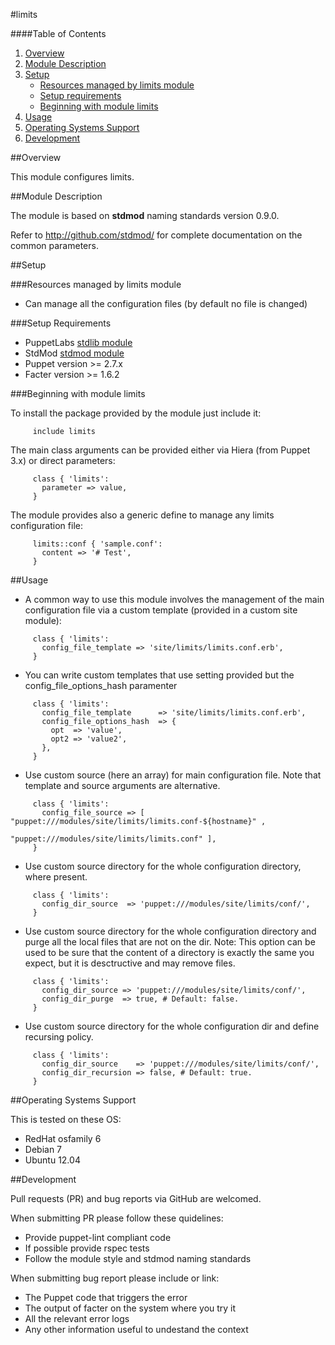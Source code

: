 #limits

####Table of Contents

1. [Overview](#overview)
2. [Module Description](#module-description)
3. [Setup](#setup)
    * [Resources managed by limits module](#resources-managed-by-limits-module)
    * [Setup requirements](#setup-requirements)
    * [Beginning with module limits](#beginning-with-module-limits)
4. [Usage](#usage)
5. [Operating Systems Support](#operating-systems-support)
6. [Development](#development)

##Overview

This module configures limits.

##Module Description

The module is based on **stdmod** naming standards version 0.9.0.

Refer to http://github.com/stdmod/ for complete documentation on the common parameters.

##Setup

###Resources managed by limits module
* Can manage all the configuration files (by default no file is changed)

###Setup Requirements
* PuppetLabs [stdlib module](https://github.com/puppetlabs/puppetlabs-stdlib)
* StdMod [stdmod module](https://github.com/stdmod/stdmod)
* Puppet version >= 2.7.x
* Facter version >= 1.6.2

###Beginning with module limits

To install the package provided by the module just include it:

```puppet
     include limits
```

The main class arguments can be provided either via Hiera (from Puppet 3.x) or direct parameters:

```puppet
     class { 'limits':
       parameter => value,
     }
```

The module provides also a generic define to manage any limits configuration file:

```puppet
     limits::conf { 'sample.conf':
       content => '# Test',
     }
```

##Usage

* A common way to use this module involves the management of the main configuration file via a custom template (provided in a custom site module):

```puppet
     class { 'limits':
       config_file_template => 'site/limits/limits.conf.erb',
     }
```

* You can write custom templates that use setting provided but the config_file_options_hash paramenter

```puppet
     class { 'limits':
       config_file_template      => 'site/limits/limits.conf.erb',
       config_file_options_hash  => {
         opt  => 'value',
         opt2 => 'value2',
       },
     }
```

* Use custom source (here an array) for main configuration file. Note that template and source arguments are alternative.

```puppet
     class { 'limits':
       config_file_source => [ "puppet:///modules/site/limits/limits.conf-${hostname}" ,
                               "puppet:///modules/site/limits/limits.conf" ],
     }
```

* Use custom source directory for the whole configuration directory, where present.

```puppet
     class { 'limits':
       config_dir_source  => 'puppet:///modules/site/limits/conf/',
     }
```

* Use custom source directory for the whole configuration directory and purge all the local files that are not on the dir.
  Note: This option can be used to be sure that the content of a directory is exactly the same you expect, but it is desctructive and may remove files.

```puppet
     class { 'limits':
       config_dir_source => 'puppet:///modules/site/limits/conf/',
       config_dir_purge  => true, # Default: false.
     }
```

* Use custom source directory for the whole configuration dir and define recursing policy.

```puppet
     class { 'limits':
       config_dir_source    => 'puppet:///modules/site/limits/conf/',
       config_dir_recursion => false, # Default: true.
     }
```

##Operating Systems Support

This is tested on these OS:
- RedHat osfamily 6
- Debian 7
- Ubuntu 12.04

##Development

Pull requests (PR) and bug reports via GitHub are welcomed.

When submitting PR please follow these quidelines:
- Provide puppet-lint compliant code
- If possible provide rspec tests
- Follow the module style and stdmod naming standards

When submitting bug report please include or link:
- The Puppet code that triggers the error
- The output of facter on the system where you try it
- All the relevant error logs
- Any other information useful to undestand the context
